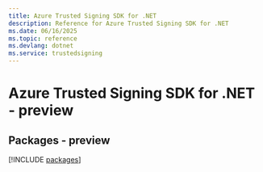 ```yaml
---
title: Azure Trusted Signing SDK for .NET
description: Reference for Azure Trusted Signing SDK for .NET
ms.date: 06/16/2025
ms.topic: reference
ms.devlang: dotnet
ms.service: trustedsigning
---
```

# Azure Trusted Signing SDK for .NET - preview
## Packages - preview
[!INCLUDE [packages](trusted-signing-index.md)]